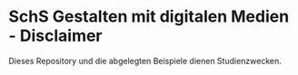 # SchS Gestalten mit digitalen Medien - Disclaimer
Dieses Repository und die abgelegten Beispiele dienen Studienzwecken.
